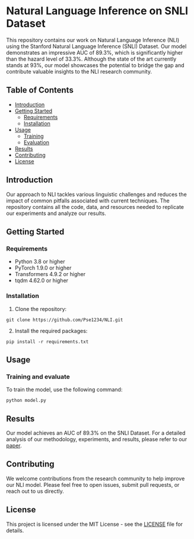 # Natural Language Inference on SNLI Dataset

This repository contains our work on Natural Language Inference (NLI) using the Stanford Natural Language Inference (SNLI) Dataset. Our model demonstrates an impressive AUC of 89.3%, which is significantly higher than the hazard level of 33.3%. Although the state of the art currently stands at 93%, our model showcases the potential to bridge the gap and contribute valuable insights to the NLI research community.

## Table of Contents

- [Introduction](#introduction)
- [Getting Started](#getting-started)
  - [Requirements](#requirements)
  - [Installation](#installation)
- [Usage](#usage)
  - [Training](#training)
  - [Evaluation](#evaluation)
- [Results](#results)
- [Contributing](#contributing)
- [License](#license)

## Introduction

Our approach to NLI tackles various linguistic challenges and reduces the impact of common pitfalls associated with current techniques. The repository contains all the code, data, and resources needed to replicate our experiments and analyze our results.

## Getting Started

### Requirements

- Python 3.8 or higher
- PyTorch 1.9.0 or higher
- Transformers 4.9.2 or higher
- tqdm 4.62.0 or higher

### Installation

1. Clone the repository:
```
git clone https://github.com/Pse1234/NLI.git
```

2. Install the required packages:

```
pip install -r requirements.txt
```

## Usage

### Training and evaluate

To train the model, use the following command:
```
python model.py
```
## Results

Our model achieves an AUC of 89.3% on the SNLI Dataset. For a detailed analysis of our methodology, experiments, and results, please refer to our [paper](link-to-paper).

## Contributing

We welcome contributions from the research community to help improve our NLI model. Please feel free to open issues, submit pull requests, or reach out to us directly.

## License

This project is licensed under the MIT License - see the [LICENSE](LICENSE) file for details.

